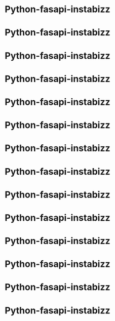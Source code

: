 # Python-fasapi-instabizz
# Python-fasapi-instabizz
# Python-fasapi-instabizz
# Python-fasapi-instabizz
# Python-fasapi-instabizz
# Python-fasapi-instabizz
# Python-fasapi-instabizz
# Python-fasapi-instabizz
# Python-fasapi-instabizz
# Python-fasapi-instabizz
# Python-fasapi-instabizz
# Python-fasapi-instabizz
# Python-fasapi-instabizz
# Python-fasapi-instabizz
